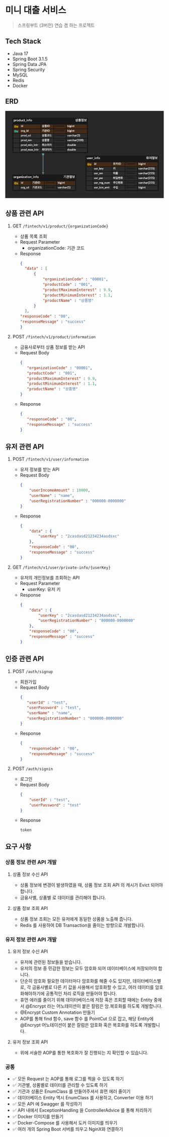 # 미니 대출 서비스

> 스프링부트 (3버전) 연습 겸 하는 프로젝트

## Tech Stack

- Java 17
- Spring Boot 3.1.5
- Spring Data JPA
- Spring Security
- MySQL
- Redis
- Docker

## ERD

![](images/0b460f1b.png)

## 상품 관련 API
1. GET `/fintech/v1/product/{organizationCode}`
    - 상품 목록 조회
    - Request Parameter
      - organizationCode: 기관 코드
    - Response
        ```json
      {
          "data" : [
              {
                  "organizationCode" : "00001",
                  "productCode" : "001",
                  "productMaximumInterest" : 9.9,
                  "productMinimumInterest" : 1.1,
                  "productName" : "상품명"  
              } 
          ],
      "responseCode" : "00",
      "responseMessage" : "success"
      }
        ```

2. POST `/fintech/v1/product/information`
   - 금융사로부터 상품 정보를 받는 API
   - Request Body
     ```json
     {
        "organizationCode" : "00001",
        "productCode" : "001",
        "productMaximumInterest" : 9.9,
        "productMinimumInterest" : 1.1,
        "productName" : "상품명"  
     }
     ```
   - Response
     ```json
     {
        "responseCode" : "00",
        "responseMessage" : "success"
     }
     ```

## 유저 관련 API

1. POST `/fintech/v1/user/information`
    - 유저 정보를 받는 API
    - Request Body
      ```json
      {
          "userIncomeAmount" : 10000,
          "userName" : "name",
          "userRegistrationNumber" : "000000-0000000"
      }
      ```
    - Response
      ```json
      {
          "data" : {
              "userKey" : "2casdasd21234234asdsxc"
          },
          "responseCode" : "00",
          "responseMessage" : "success"
      }
      ```

2. GET `/fintech/v1/user/private-info/{userKey}`
    - 유저의 개인정보를 조회하는 API
    - Request Parameter
      - userKey: 유저 키
    - Response
      ```json
      {
          "data" : {
              "userKey" : "2casdasd21234234asdsxc",
              "userRegistrationNumber" : "000000-0000000"
          },
          "responseCode" : "00",
          "responseMessage" : "success"
      }
      ```


## 인증 관련 API

1. POST `/auth/signup`
   - 회원가입
   - Request Body
     ```json
     {
        "userId" : "test",
        "userPassword" : "test",
        "userName" : "name",
        "userRegistrationNumber" : "000000-0000000"
     }
     ```
    - Response
      ```json
      {
          "responseCode" : "00",
          "responseMessage" : "success"
      }
      ```

2. POST `/auth/signin`
    - 로그인
    - Request Body
      ```json
      {
          "userId" : "test",
          "userPassword" : "test"
      }
      ```
    - Response
      ```text
      token
      ```

## 요구 사항

### 상품 정보 관련 API 개발
1) 상품 정보 수신 API
   - 상품 정보에 변경이 발생하였을 때, 상품 정보 조회 API 의 캐시가 Evict 되어야합니다.
   - 금융사별, 상품별 로 데이터를 관리해야 합니다.

2) 상품 정보 조회 API
   - 상품 정보 조회는 모든 유저에게 동일한 상품을 노출해 줍니다.
   - Redis 를 사용하여 DB Transaction을 줄이는 방향으로 개발합니다.


### 유저 정보 관련 API 개발
1) 유저 정보 수신 API
   - 유저에 관련된 정보들을 받습니다.
   - 유저의 정보 중 민감한 정보는 모두 암호화 되어 데이터베이스에 저장되어야 합니다.
   - 단순히 암호화 필요한 데이터마다 암호화를 해줄 수도 있지만, 데이터베이스별로, 각 금융사별로 다른 키 값을 사용해서 암호화할 수 있고, 여러 데이터를 암호화해야하기에 공통적인 처리 로직을 만들어야 합니다.
   - 휴먼 에러를 줄이기 위해 데이터베이스에 저장 혹은 조회할 때에는 Entity 중에서 @Encrypt 라는 어노테이션이 붙은 칼럼은 암.복호화를 하도록 개발합니다.
   - @Encrypt Custom Annotation 만들기
   - AOP를 통해 find 함수, save 함수 를 PointCut 으로 잡고, 해당 Entity에 @Encrypt 어노테이션이 붙은 칼럼은 암호화 혹은 복호화를 하도록 개발합니다.

2) 유저 정보 조회 API
   - 위에 서술한 AOP를 통한 복호화가 잘 진행되는 지 확인할 수 있습니다.

### 공통

- ✅ 모든 Request 는 AOP를 통해 로그를 찍을 수 있도록 하기
- ✅ 기관별, 상품별로 데이터를 관리할 수 있도록 하기
- ✅ 기관과 상품은 EnumClass 를 만들어주셔서 휴먼 에러 줄이기
- ✅ 데이터베이스 Entity 역시 EnumClass 를 사용하고, Converter 이용 하기 
- ✅ 모든 API 에 Swagger 를 작성하기
- ✅ API 내에서 ExceptionHandling 을 ControllerAdvice 를 통해 처리하기
- ✅ Docker 이미지를 만들기
- ✅ Docker-Compose 를 사용해서 도커 이미지를 띄우기
- ✅ 여러 개의 Spring Boot 서버를 띄우고 NginX와 연결하기
